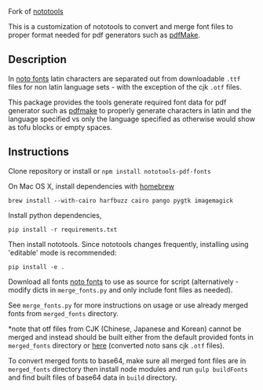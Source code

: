 Fork of [nototools](https://github.com/googlefonts/nototools) 

This is a customization of nototools to convert and merge font files to proper format needed for pdf generators such as [pdfMake](https://github.com/bpampuch/pdfmake).

## Description
In [noto fonts](https://www.google.com/get/noto/) latin characters are separated out from downloadable `.ttf` files for non latin language sets - with the exception of the cjk `.otf` files. 

This package provides the tools generate required font data for pdf generator such as [pdfmake](https://github.com/bpampuch/pdfmake) to properly generate characters in latin and the language specified vs only the language specified as otherwise would show as tofu blocks or empty spaces.

## Instructions
Clone repository or install or `npm install nototools-pdf-fonts`

On Mac OS X, install dependencies with [homebrew](https://brew.sh)
 
    brew install --with-cairo harfbuzz cairo pango pygtk imagemagick

Install python dependencies,

    pip install -r requirements.txt

Then install nototools.  Since nototools changes frequently, installing using 'editable' mode is recommended:

    pip install -e .

Download all fonts [noto fonts](https://www.google.com/get/noto/) to use as source for script (alternatively - modify dicts in `merge_fonts.py` and only include font files as needed).

See `merge_fonts.py` for more instructions on usage or use already merged fonts from `merged_fonts` directory. 

*note that otf files from CJK (Chinese, Japanese and Korean) cannot be merged and instead should be built either from the default provided fonts in `merged_fonts` directory or [here](https://github.com/m13253/kaigen-fonts) (converted noto sans cjk `.otf` files).

To convert merged fonts to base64, make sure all merged font files are in `merged_fonts` directory then install node modules and run `gulp buildFonts` and find built files of base64 data in `build` directory. 
